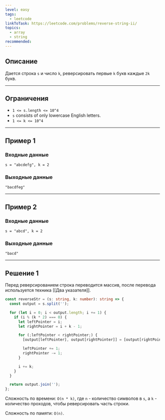 ```yaml
---
level: easy
tags:
  - leetcode
linkToTask: https://leetcode.com/problems/reverse-string-ii/
topics:
  - array
  - string
recommended:
---
```

## Описание

Дается строка `s` и число `k`, реверсировать первые `k` букв каждые `2k` букв.

---
## Ограничения

- `1 <= s.length <= 10^4`
- `s` consists of only lowercase English letters.
- `1 <= k <= 10^4`

---
## Пример 1

### Входные данные

```
s = "abcdefg", k = 2
```
### Выходные данные

```
"bacdfeg"
```

---
## Пример 2

### Входные данные

```
s = "abcd", k = 2
```
### Выходные данные

```
"bacd"
```

---
## Решение 1

Перед реверсированием строка переводится массив, после перевода используется техника [[Два указателя]].

```typescript
const reverseStr = (s: string, k: number): string => {
  const output = s.split('');

  for (let i = 0; i < output.length; i += 1) {
    if (i % (k * 2) === 0) {
      let leftPointer = i;
      let rightPointer = i + k - 1;

      for (;leftPointer < rightPointer;) {
        [output[leftPointer], output[rightPointer]] = [output[rightPointer], output[leftPointer]];

        leftPointer += 1;
        rightPointer -= 1;
      }

      i += k;
    }
  }

  return output.join('');
};
```

Сложность по времени: `O(n * k)`, где `n` - количество символов в `s`, а `k` - количество проходов, чтобы реверсировать часть строки.

Сложность по памяти: `O(n)`.